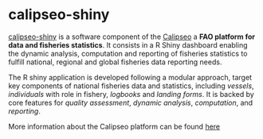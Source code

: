# calipseo-shiny

[calipseo-shiny](https://github.com/un-fao/calipseo-shiny) is a software component of the [Calipseo](https://openknowledge.fao.org/items/2169455b-6ae6-49bf-9885-368cba8cef8d) a **FAO platform for data and fisheries statistics**. It consists in a R Shiny dashboard enabling the dynamic analysis, computation and reporting of fisheries statistics to fulfill national, regional and global fisheries data reporting needs.

The R shiny application is developed following a modular approach, target key components of national fisheries data and statistics, including _vessels_, _individuals_ with role in fishery, _logbooks_ and _landing forms_. It is backed by core features for _quality assessment_, _dynamic analysis_, _computation_, and _reporting_.

More information about the Calipseo platform can be found  [here](https://openknowledge.fao.org/items/2169455b-6ae6-49bf-9885-368cba8cef8d)
